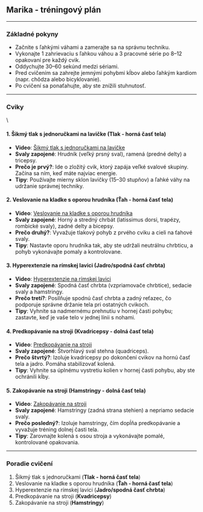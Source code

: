 ## **Marika - tréningový plán**

---

### **Základné pokyny**
- Začnite s ľahkými váhami a zamerajte sa na správnu techniku.
- Vykonajte 1 zahrievaciu s ľahkou váhou a 3 pracovné série po 8–12 opakovaní pre každý cvik.
- Oddychujte 30–60 sekúnd medzi sériami.
- Pred cvičením sa zahrejte jemnými pohybmi kĺbov alebo ľahkým kardiom (napr. chôdza alebo bicyklovanie).
- Po cvičení sa ponaťahujte, aby ste znížili stuhnutosť.

---

### **Cviky**
\

#### **1. Šikmý tlak s jednoručkami na lavičke (Tlak - horná časť tela)**  
- **Video**: [Šikmý tlak s jednoručkami na lavičke](https://youtu.be/5CECBjd7HLQ?si=x4hprpCKwQYILVY6)
- **Svaly zapojené**: Hrudník (veľký prsný sval), ramená (predné delty) a tricepsy.  
- **Prečo je prvý?**: Ide o zložitý cvik, ktorý zapája veľké svalové skupiny. Začína sa ním, keď máte najviac energie.  
- **Tipy**: Používajte mierny sklon lavičky (15–30 stupňov) a ľahké váhy na udržanie správnej techniky.
  

#### **2. Veslovanie na kladke s oporou hrudníka (Ťah - horná časť tela)**  
- **Video**: [Veslovanie na kladke s oporou hrudníka](https://youtu.be/UCXxvVItLoM?si=nvO7EfeTcnCvhGOO)
- **Svaly zapojené**: Horný a stredný chrbát (latissimus dorsi, trapézy, rombické svaly), zadné delty a bicepsy.  
- **Prečo druhý?**: Vyvažuje tlakový pohyb z prvého cviku a cieli na ťahové svaly.  
- **Tipy**: Nastavte oporu hrudníka tak, aby ste udržali neutrálnu chrbticu, a pohyb vykonávajte pomaly a kontrolovane.  


#### **3. Hyperextenzie na rímskej lavici (Jadro/spodná časť chrbta)**  
- **Video**: [Hyperextenzie na rímskej lavici](https://youtu.be/5_ejbGfdAQE?si=Jt7YZumREHXSHVVE)
- **Svaly zapojené**: Spodná časť chrbta (vzpriamovače chrbtice), sedacie svaly a hamstringy.  
- **Prečo tretí?**: Posilňuje spodnú časť chrbta a zadný reťazec, čo podporuje správne držanie tela pri ostatných cvikoch.  
- **Tipy**: Vyhnite sa nadmernému prehnutiu v hornej časti pohybu; zastavte, keď je vaše telo v jednej línii s nohami.  


#### **4. Predkopávanie na stroji (Kvadricepsy - dolná časť tela)**  
- **Video**: [Predkopávanie na stroji](https://youtu.be/m0FOpMEgero?si=QoiEHPYpBXGONU4X)
- **Svaly zapojené**: Štvorhlavý sval stehna (quadriceps).  
- **Prečo štvrtý?**: Izoluje kvadricepsy po dokončení cvikov na hornú časť tela a jadro. Pomáha stabilizovať kolená.  
- **Tipy**: Vyhnite sa úplnému vystretiu kolien v hornej časti pohybu, aby ste ochránili kĺby.  


#### **5. Zakopávanie na stroji (Hamstringy - dolná časť tela)**  
- **Video**: [Zakopávanie na stroji](https://youtu.be/Orxowest56U?si=7atXQewMNiBKGgO7)
- **Svaly zapojené**: Hamstringy (zadná strana stehien) a nepriamo sedacie svaly.  
- **Prečo posledný?**: Izoluje hamstringy, čím dopĺňa predkopávanie a vyvažuje tréning dolnej časti tela.  
- **Tipy**: Zarovnajte kolená s osou stroja a vykonávajte pomalé, kontrolované opakovania.  

---

### **Poradie cvičení**
1. Šikmý tlak s jednoručkami (**Tlak - horná časť tela**)  
2. Veslovanie na kladke s oporou hrudníka (**Ťah - horná časť tela**)  
3. Hyperextenzie na rímskej lavici (**Jadro/spodná časť chrbta**)  
4. Predkopávanie na stroji (**Kvadricepsy**)  
5. Zakopávanie na stroji (**Hamstringy**)  

